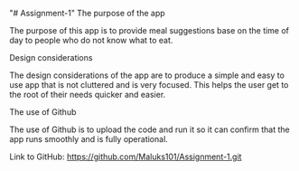 "# Assignment-1" 
The purpose of the app 

The purpose of this app is to provide meal suggestions base on the time of day to people who do not know what to eat. 

Design considerations 

The design considerations of the app are to produce a simple and easy to use app that is not cluttered and is very focused. This helps the user get to the root of their needs quicker and easier. 

The use of Github 

The use of Github is to upload the code and run it so it can confirm that the app runs smoothly and is fully operational. 

Link to GitHub:  https://github.com/Maluks101/Assignment-1.git
